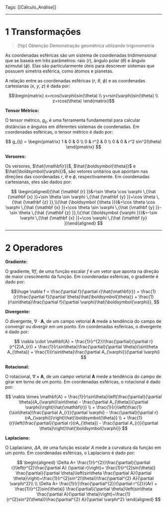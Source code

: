
Tags: [[Cálculo_Análise]]

---
# 1   Transformações
>[!tip] Obtenção
>Demonstração geométrica utilizando trigonometria

As coordenadas esféricas são um sistema de coordenadas tridimensional que se baseia em três parâmetros: raio ($r$), ângulo polar ($\theta$) e ângulo azimutal ($\phi$). Elas são particularmente úteis para descrever sistemas que possuem simetria esférica, como átomos e planetas.

A relação entre as coordenadas esféricas ($r$, $\theta$, $\phi$) e as coordenadas cartesianas ($x$, $y$, $z$) é dada por:

$$\begin{matrix}
x=rcos(\varphi)sin(\theta) \\ y=rsin(\varphi)sin(\theta) \\ z=rcos(\theta)
\end{matrix}$$

**Tensor Métrico:**

O tensor métrico, $g_{ij}$,  é uma ferramenta fundamental para calcular distâncias e ângulos em diferentes sistemas de coordenadas. Em coordenadas esféricas, o tensor métrico é dado por:

$$
g_{ij} = \begin{pmatrix} 1 & 0 & 0 \\ 0 & r^2 & 0 \\ 0 & 0 & r^2 sin^2(\theta)
\end{pmatrix}
$$

**Versores:**

Os versores, $\hat{\mathbf{r}}$, $\hat{\boldsymbol{\theta}}$ e $\hat{\boldsymbol{\varphi}}$,  são vetores unitários que apontam nas direções das coordenadas $r$, $\theta$ e $\phi$, respectivamente. Em coordenadas cartesianas, eles são dados por:

$$
\begin{aligned}{\hat {\mathbf {r} }}&=\sin \theta \cos \varphi \,{\hat {\mathbf {x} }}+\sin \theta \sin \varphi \,{\hat {\mathbf {y} }}+\cos \theta \,{\hat {\mathbf {z} }},\\{\hat {\boldsymbol {\theta }}}&=\cos \theta \cos \varphi \,{\hat {\mathbf {x} }}+\cos \theta \sin \varphi \,{\hat {\mathbf {y} }}-\sin \theta \,{\hat {\mathbf {z} }},\\{\hat {\boldsymbol {\varphi }}}&=-\sin \varphi \,{\hat {\mathbf {x} }}+\cos \varphi \,{\hat {\mathbf {y} }}\end{aligned}
$$

---
# 2   Operadores
**Gradiente:**

O gradiente, $\nabla f$,  de uma função escalar $f$ é um vetor que aponta na direção de maior crescimento da função. Em coordenadas esféricas, o gradiente é dado por:

$$\huge
\nabla f = \frac{\partial f}{\partial r}\hat{\mathbf{r}} + \frac{1}{r}\frac{\partial f}{\partial \theta}\hat{\boldsymbol{\theta}} + \frac{1}{r\sin\theta}\frac{\partial f}{\partial \varphi}\hat{\boldsymbol{\varphi}},
$$

**Divergente:**

O divergente, $\nabla \cdot \mathbf{A}$,  de um campo vetorial $\mathbf{A}$ mede a tendência do campo de convergir ou divergir em um ponto. Em coordenadas esféricas, o divergente é dado por:

$$
\nabla \cdot \mathbf{A} = \frac{1}{r^{2}}\frac{\partial}{\partial r}(r^{2}A_{r}) + \frac{1}{r\sin\theta}\frac{\partial}{\partial \theta}(\sin\theta A_{\theta}) + \frac{1}{r\sin\theta}\frac{\partial A_{\varphi}}{\partial \varphi}
$$

**Rotacional:**

O rotacional, $\nabla \times \mathbf{A}$,  de um campo vetorial $\mathbf{A}$ mede a tendência do campo de girar em torno de um ponto. Em coordenadas esféricas, o rotacional é dado por:

$$
\nabla \times \mathbf{A} = \frac{1}{r\sin\theta}\left(\frac{\partial}{\partial \theta}(A_{\varphi}\sin\theta) - \frac{\partial A_{\theta}}{\partial \varphi}\right)\hat{\mathbf{r}} \\ + \frac{1}{r}\left(\frac{1}{\sin\theta}\frac{\partial A_{r}}{\partial \varphi} - \frac{\partial}{\partial r}(rA_{\varphi})\right)\hat{\boldsymbol{\theta}} \\ + \frac{1}{r}\left(\frac{\partial}{\partial r}(rA_{\theta}) - \frac{\partial A_{r}}{\partial \theta}\right)\hat{\boldsymbol{\varphi}}
$$

**Laplaciano:**

O Laplaciano, $\Delta A$,  de uma função escalar $A$ mede a curvatura da função em um ponto. Em coordenadas esféricas, o Laplaciano é dado por:

$$
\begin{aligned}
\Delta A= \frac{1}{r^{2}}\frac{\partial}{\partial r}\left(r^{2}\frac{\partial A} {\partial r}\right)+ \frac{1}{r^{2}sin(\theta)} \frac{\partial}{\partial \theta}\left(sin\theta \frac{\partial A}{\partial \theta}\right)+\frac{1}{r^{2}sin^2(\theta)}\frac{\partial^{2} A}{\partial \varphi^2}\\ \\
\Delta A= \frac{1}{r}\frac{\partial^{2}}{\partial r^{2}}(Ar) + \frac{1}{r^{2}sin(\theta)} \frac{\partial}{\partial \theta}\left(sin\theta \frac{\partial A}{\partial \theta}\right)+\frac{1}{r^{2}sin^2(\theta)}\frac{\partial^{2} A}{\partial \varphi^2}
\end{aligned}
$$
